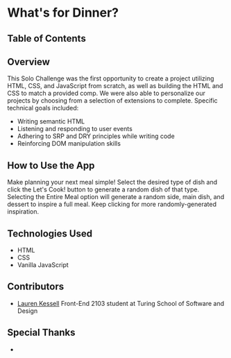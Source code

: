 # What's for Dinner?

## Table of Contents

## Overview

This Solo Challenge was the first opportunity to create a project utilizing HTML, CSS, and JavaScript from scratch, as well as building the HTML and CSS to match a provided comp. We were also able to personalize our projects by choosing from a selection of extensions to complete. Specific technical goals included:
- Writing semantic HTML
- Listening and responding to user events
- Adhering to SRP and DRY principles while writing code
- Reinforcing DOM manipulation skills

## How to Use the App

Make planning your next meal simple! Select the desired type of dish and click the Let's Cook! button to generate a random dish of that type. Selecting the Entire Meal option will generate a random side, main dish, and dessert to inspire a full meal. Keep clicking for more randomly-generated inspiration.

## Technologies Used
- HTML
- CSS
- Vanilla JavaScript

## Contributors
- [Lauren Kessell](https://github.com/LKessell) Front-End 2103 student at Turing School of Software and Design

## Special Thanks
- 
